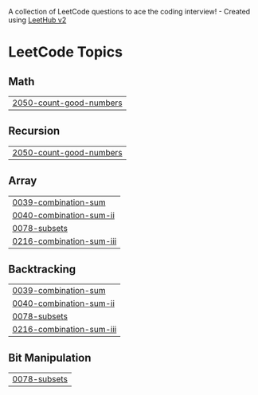 A collection of LeetCode questions to ace the coding interview! - Created using [LeetHub v2](https://github.com/arunbhardwaj/LeetHub-2.0)
<!---LeetCode Topics Start-->
# LeetCode Topics
## Math
|  |
| ------- |
| [2050-count-good-numbers](https://github.com/shreyasreddy1401/Leetcode_problems/tree/master/2050-count-good-numbers) |
## Recursion
|  |
| ------- |
| [2050-count-good-numbers](https://github.com/shreyasreddy1401/Leetcode_problems/tree/master/2050-count-good-numbers) |
## Array
|  |
| ------- |
| [0039-combination-sum](https://github.com/shreyasreddy1401/Leetcode_problems/tree/master/0039-combination-sum) |
| [0040-combination-sum-ii](https://github.com/shreyasreddy1401/Leetcode_problems/tree/master/0040-combination-sum-ii) |
| [0078-subsets](https://github.com/shreyasreddy1401/Leetcode_problems/tree/master/0078-subsets) |
| [0216-combination-sum-iii](https://github.com/shreyasreddy1401/Leetcode_problems/tree/master/0216-combination-sum-iii) |
## Backtracking
|  |
| ------- |
| [0039-combination-sum](https://github.com/shreyasreddy1401/Leetcode_problems/tree/master/0039-combination-sum) |
| [0040-combination-sum-ii](https://github.com/shreyasreddy1401/Leetcode_problems/tree/master/0040-combination-sum-ii) |
| [0078-subsets](https://github.com/shreyasreddy1401/Leetcode_problems/tree/master/0078-subsets) |
| [0216-combination-sum-iii](https://github.com/shreyasreddy1401/Leetcode_problems/tree/master/0216-combination-sum-iii) |
## Bit Manipulation
|  |
| ------- |
| [0078-subsets](https://github.com/shreyasreddy1401/Leetcode_problems/tree/master/0078-subsets) |
<!---LeetCode Topics End-->